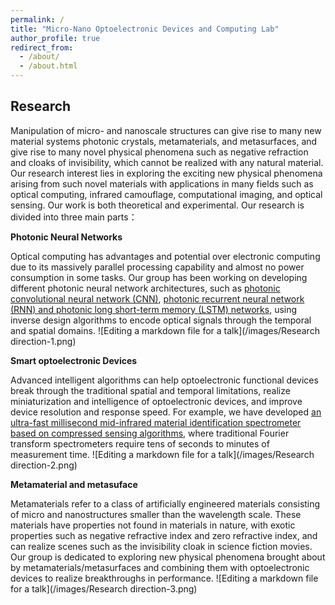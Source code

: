 ```yaml
---
permalink: /
title: "Micro-Nano Optoelectronic Devices and Computing Lab"
author_profile: true
redirect_from: 
  - /about/
  - /about.html
---
```


Research
------
Manipulation of micro- and nanoscale structures can give rise to many new material systems photonic crystals, metamaterials, and metasurfaces, and give rise to many novel physical phenomena such as negative refraction and cloaks of invisibility, which cannot be realized with any natural material. Our research interest lies in exploring the exciting new physical phenomena arising from such novel materials with applications in many fields such as optical computing, infrared camouflage, computational imaging, and optical sensing. Our work is both theoretical and experimental. Our research is divided into three main parts：

**Photonic Neural Networks**

Optical computing has advantages and potential over electronic computing due to its massively parallel processing capability and almost no power consumption in some tasks. Our group has been working on developing different photonic neural network architectures, such as [photonic convolutional neural network (CNN)](https://www.sciencedirect.com/science/article/pii/S2095927320302115), [photonic recurrent neural network (RNN) and photonic long short-term memory (LSTM) networks](https://pubs.acs.org/doi/abs/10.1021/acsphotonics.1c02016), using inverse design algorithms to encode optical signals through the temporal and spatial domains.
![Editing a markdown file for a talk](/images/Research direction-1.png)


**Smart optoelectronic Devices**

Advanced intelligent algorithms can help optoelectronic functional devices break through the traditional spatial and temporal limitations, realize miniaturization and intelligence of optoelectronic devices, and improve device resolution and response speed. For example, we have developed [an ultra-fast millisecond mid-infrared material identification spectrometer based on compressed sensing algorithms](https://arxiv.org/abs/2212.13122), where traditional Fourier transform spectrometers require tens of seconds to minutes of measurement time.
![Editing a markdown file for a talk](/images/Research direction-2.png)


**Metamaterial and metasuface**

Metamaterials refer to a class of artificially engineered materials consisting of micro and nanostructures smaller than the wavelength scale. These materials have properties not found in materials in nature, with exotic properties such as negative refractive index and zero refractive index, and can realize scenes such as the invisibility cloak in science fiction movies. Our group is dedicated to exploring new physical phenomena brought about by metamaterials/metasurfaces and combining them with optoelectronic devices to realize breakthroughs in performance.
![Editing a markdown file for a talk](/images/Research direction-3.png)

